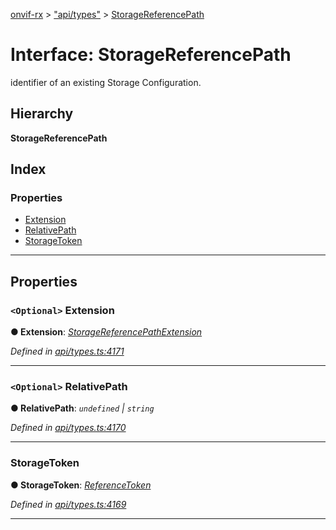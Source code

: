 [onvif-rx](../README.md) > ["api/types"](../modules/_api_types_.md) > [StorageReferencePath](../interfaces/_api_types_.storagereferencepath.md)

# Interface: StorageReferencePath

identifier of an existing Storage Configuration.

## Hierarchy

**StorageReferencePath**

## Index

### Properties

* [Extension](_api_types_.storagereferencepath.md#extension)
* [RelativePath](_api_types_.storagereferencepath.md#relativepath)
* [StorageToken](_api_types_.storagereferencepath.md#storagetoken)

---

## Properties

<a id="extension"></a>

### `<Optional>` Extension

**● Extension**: *[StorageReferencePathExtension](_api_types_.storagereferencepathextension.md)*

*Defined in [api/types.ts:4171](https://github.com/patrickmichalina/onvif-rx/blob/3ab1739/src/api/types.ts#L4171)*

___
<a id="relativepath"></a>

### `<Optional>` RelativePath

**● RelativePath**: *`undefined` \| `string`*

*Defined in [api/types.ts:4170](https://github.com/patrickmichalina/onvif-rx/blob/3ab1739/src/api/types.ts#L4170)*

___
<a id="storagetoken"></a>

###  StorageToken

**● StorageToken**: *[ReferenceToken](../modules/_api_types_.md#referencetoken)*

*Defined in [api/types.ts:4169](https://github.com/patrickmichalina/onvif-rx/blob/3ab1739/src/api/types.ts#L4169)*

___

